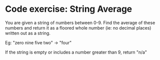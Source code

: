 # Code exercise: String Average

You are given a string of numbers between 0-9. Find the average of these numbers and return it as a floored whole number (ie: no decimal places) written out as a string.

Eg: "zero nine five two" -> "four"

If the string is empty or includes a number greater than 9, return "n/a"
